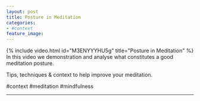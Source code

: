 ```yaml
---
layout: post
title: Posture in Meditation
categories:
- #context
feature_image: 
---
```


{% include video.html id="M3ENYYYHU5g" title="Posture in Meditation" %}
In this video we demonstration and analyse what constitutes a good meditation posture.

Tips, techniques & context to help improve your meditation. 

#context #meditation #mindfulness 

---
